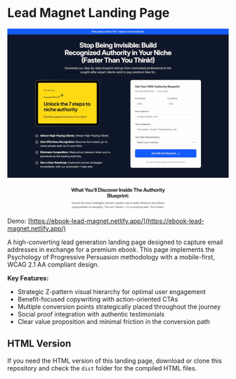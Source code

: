 # Lead Magnet Landing Page

![Lead Magnet Landing Page Screenshot](./screenshot.webp)

Demo: [https://ebook-lead-magnet.netlify.app/](https://ebook-lead-magnet.netlify.app/)

A high-converting lead generation landing page designed to capture email addresses in exchange for a premium ebook. This page implements the Psychology of Progressive Persuasion methodology with a mobile-first, WCAG 2.1 AA compliant design.

**Key Features:**

- Strategic Z-pattern visual hierarchy for optimal user engagement
- Benefit-focused copywriting with action-oriented CTAs
- Multiple conversion points strategically placed throughout the journey
- Social proof integration with authentic testimonials
- Clear value proposition and minimal friction in the conversion path

## HTML Version

If you need the HTML version of this landing page, download or clone this repository and check the `dist` folder for the compiled HTML files.


